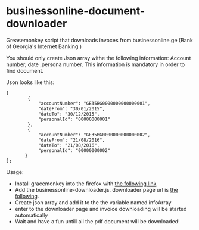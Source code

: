 # businessonline-document-downloader
Greasemonkey script that downloads invoces from businessonline.ge (Bank of Georgia's Internet Banking )


You should only create Json array withe the following  information: Account number, date ,persona number. This information is mandatory in order to find document.

Json looks like this:
```
[
        {
            "accountNumber": "GE35BG0000000000000001",
            "dateFrom": "30/01/2015",
            "dateTo": "30/12/2015",
            "personalId": "00000000001"
        },
        {
            "accountNumber": "GE35BG0000000000000002",
            "dateFrom": "21/08/2016",
            "dateTo": "21/08/2016",
            "personalId": "00000000002"
       }
];
```

Usage:

* Install gracemonkey into the firefox with [the following link](https://addons.mozilla.org/en-US/firefox/addon/greasemonkey/)
* Add the businessonline-downloader.js. downloader page url is [the following](https://businessonline.ge/Pages/Transactions/View/NationalTransferOut.aspx).
* Create json array and add it to the the variable named infoArray
* enter to the downloader page and invoice downloading will be started automatically
* Wait and have a fun untill all the pdf document will be downloaded!
